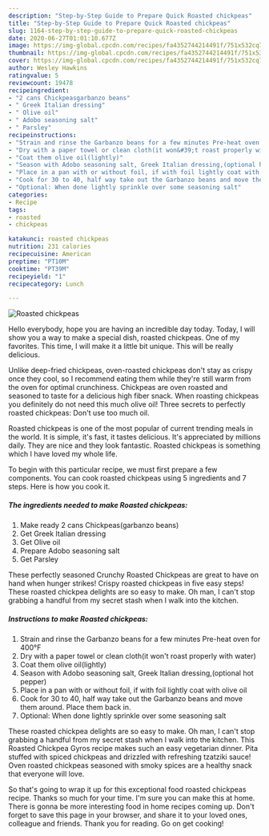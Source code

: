 ```yaml
---
description: "Step-by-Step Guide to Prepare Quick Roasted chickpeas"
title: "Step-by-Step Guide to Prepare Quick Roasted chickpeas"
slug: 1164-step-by-step-guide-to-prepare-quick-roasted-chickpeas
date: 2020-06-27T01:01:10.677Z
image: https://img-global.cpcdn.com/recipes/fa4352744214491f/751x532cq70/roasted-chickpeas-recipe-main-photo.jpg
thumbnail: https://img-global.cpcdn.com/recipes/fa4352744214491f/751x532cq70/roasted-chickpeas-recipe-main-photo.jpg
cover: https://img-global.cpcdn.com/recipes/fa4352744214491f/751x532cq70/roasted-chickpeas-recipe-main-photo.jpg
author: Wesley Hawkins
ratingvalue: 5
reviewcount: 19478
recipeingredient:
- "2 cans Chickpeasgarbanzo beans"
- " Greek Italian dressing"
- " Olive oil"
- " Adobo seasoning salt"
- " Parsley"
recipeinstructions:
- "Strain and rinse the Garbanzo beans for a few minutes Pre-heat oven for 400°F"
- "Dry with a paper towel or clean cloth(it won&#39;t roast properly with water)"
- "Coat them olive oil(lightly)"
- "Season with Adobo seasoning salt, Greek Italian dressing,(optional hot pepper)"
- "Place in a pan with or without foil, if with foil lightly coat with olive oil"
- "Cook for 30 to 40, half way take out the Garbanzo beans and move them around. Place them back in."
- "Optional: When done lightly sprinkle over some seasoning salt"
categories:
- Recipe
tags:
- roasted
- chickpeas

katakunci: roasted chickpeas 
nutrition: 231 calories
recipecuisine: American
preptime: "PT10M"
cooktime: "PT39M"
recipeyield: "1"
recipecategory: Lunch

---
```



![Roasted chickpeas](https://img-global.cpcdn.com/recipes/fa4352744214491f/751x532cq70/roasted-chickpeas-recipe-main-photo.jpg)

Hello everybody, hope you are having an incredible day today. Today, I will show you a way to make a special dish, roasted chickpeas. One of my favorites. This time, I will make it a little bit unique. This will be really delicious.

Unlike deep-fried chickpeas, oven-roasted chickpeas don&#39;t stay as crispy once they cool, so I recommend eating them while they&#39;re still warm from the oven for optimal crunchiness. Chickpeas are oven roasted and seasoned to taste for a delicious high fiber snack. When roasting chickpeas you definitely do not need this much olive oil! Three secrets to perfectly roasted chickpeas: Don&#39;t use too much oil.

Roasted chickpeas is one of the most popular of current trending meals in the world. It is simple, it's fast, it tastes delicious. It's appreciated by millions daily. They are nice and they look fantastic. Roasted chickpeas is something which I have loved my whole life.


To begin with this particular recipe, we must first prepare a few components. You can cook roasted chickpeas using 5 ingredients and 7 steps. Here is how you cook it.

<!--inarticleads1-->

##### The ingredients needed to make Roasted chickpeas:

1. Make ready 2 cans Chickpeas(garbanzo beans)
1. Get  Greek Italian dressing
1. Get  Olive oil
1. Prepare  Adobo seasoning salt
1. Get  Parsley


These perfectly seasoned Crunchy Roasted Chickpeas are great to have on hand when hunger strikes! Crispy roasted chickpeas in five easy steps! These roasted chickpea delights are so easy to make. Oh man, I can&#39;t stop grabbing a handful from my secret stash when I walk into the kitchen. 

<!--inarticleads2-->

##### Instructions to make Roasted chickpeas:

1. Strain and rinse the Garbanzo beans for a few minutes Pre-heat oven for 400°F
1. Dry with a paper towel or clean cloth(it won&#39;t roast properly with water)
1. Coat them olive oil(lightly)
1. Season with Adobo seasoning salt, Greek Italian dressing,(optional hot pepper)
1. Place in a pan with or without foil, if with foil lightly coat with olive oil
1. Cook for 30 to 40, half way take out the Garbanzo beans and move them around. Place them back in.
1. Optional: When done lightly sprinkle over some seasoning salt


These roasted chickpea delights are so easy to make. Oh man, I can&#39;t stop grabbing a handful from my secret stash when I walk into the kitchen. This Roasted Chickpea Gyros recipe makes such an easy vegetarian dinner. Pita stuffed with spiced chickpeas and drizzled with refreshing tzatziki sauce! Oven roasted chickpeas seasoned with smoky spices are a healthy snack that everyone will love. 

So that's going to wrap it up for this exceptional food roasted chickpeas recipe. Thanks so much for your time. I'm sure you can make this at home. There is gonna be more interesting food in home recipes coming up. Don't forget to save this page in your browser, and share it to your loved ones, colleague and friends. Thank you for reading. Go on get cooking!

